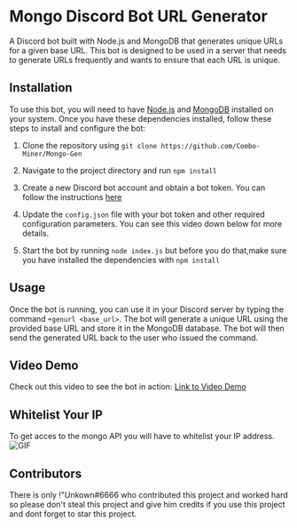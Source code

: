 # Mongo Discord Bot URL Generator

A Discord bot built with Node.js and MongoDB that generates unique URLs for a given base URL. This bot is designed to be used in a server that needs to generate URLs frequently and wants to ensure that each URL is unique. 

## Installation

To use this bot, you will need to have [Node.js](https://nodejs.org/en/) and [MongoDB](https://www.mongodb.com/) installed on your system. Once you have these dependencies installed, follow these steps to install and configure the bot:

1. Clone the repository using `git clone https://github.com/Combo-Miner/Mongo-Gen`
2. Navigate to the project directory and run `npm install`
3. Create a new Discord bot account and obtain a bot token. You can follow the instructions [here](https://discordjs.guide/preparations/setting-up-a-bot-application.html#creating-your-bot)
4. Update the `config.json` file with your bot token and other required configuration parameters. You can see this video down below for more details.



5. Start the bot by running `node index.js` but before you do that,make sure you have installed the dependencies with `npm install`

## Usage

Once the bot is running, you can use it in your Discord server by typing the command `+genurl <base_url>`. The bot will generate a unique URL using the provided base URL and store it in the MongoDB database. The bot will then send the generated URL back to the user who issued the command.

## Video Demo

Check out this video to see the bot in action: [Link to Video Demo](https://youtu.be/C8oM8xlcv7s)

## Whitelist Your IP
To get acces to the mongo API you will have to whitelist your IP address.
![GIF](https://imgur.com/82PRKGC)

## Contributors

There is only !"Unkown#6666 who contributed this project and worked hard so please don't steal this project and give him credits if you use this project and dont forget to star this project.
